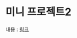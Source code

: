 # 미니 프로젝트2
내용 : [링크](https://shindonghyeo.github.io/mini_project/%EB%AF%B8%EB%8B%88%ED%94%84%EB%A1%9C%EC%A0%9D%ED%8A%B81/)